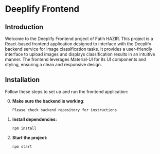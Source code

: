 # Deeplify Frontend

## Introduction

Welcome to the Deeplify Frontend project of Fatih HAZIR. This project is a React-based frontend application designed to interface with the Deeplify backend service for image classification tasks. It provides a user-friendly interface to upload images and displays classification results in an intuitive manner. The frontend leverages Material-UI for its UI components and styling, ensuring a clean and responsive design.

## Installation 

Follow these steps to set up and run the frontend application:


0. **Make sure the backend is working:**
   ```bash
   Please check backend repository for instructions.

1. **Install dependencies:**
   ```bash
   npm install

2. **Start the project:**
   ```bash
   npm start
